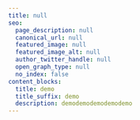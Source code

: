 ```yaml
---
title: null
seo:
  page_description: null
  canonical_url: null
  featured_image: null
  featured_image_alt: null
  author_twitter_handle: null
  open_graph_type: null
  no_index: false
content_blocks:
  title: demo
  title_suffix: demo
  description: demodemodemodemodemo
---
```

